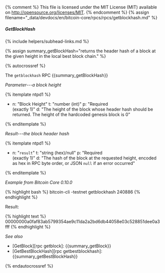 {% comment %}
This file is licensed under the MIT License (MIT) available on
http://opensource.org/licenses/MIT.
{% endcomment %}
{% assign filename="_data/devdocs/en/bitcoin-core/rpcs/rpcs/getblockhash.md" %}

##### GetBlockHash
{% include helpers/subhead-links.md %}

{% assign summary_getBlockHash="returns the header hash of a block at the given height in the local best block chain." %}

{% autocrossref %}

The `getblockhash` RPC {{summary_getBlockHash}}

*Parameter---a block height*

{% itemplate ntpd1 %}
- n: "Block Height"
  t: "number (int)"
  p: "Required<br>(exactly 1)"
  d: "The height of the block whose header hash should be returned.  The height of the hardcoded genesis block is 0"

{% enditemplate %}

*Result---the block header hash*

{% itemplate ntpd1 %}
- n: "`result`"
  t: "string (hex)/null"
  p: "Required<br>(exactly 1)"
  d: "The hash of the block at the requested height, encoded as hex in RPC byte order, or JSON `null` if an error occurred"

{% enditemplate %}

*Example from Bitcoin Core 0.10.0*

{% highlight bash %}
bitcoin-cli -testnet getblockhash 240886
{% endhighlight %}

Result:

{% highlight text %}
00000000a0faf83ab5799354ae9c11da2a2bd6db44058e03c528851dee0a3fff
{% endhighlight %}

*See also*

* [GetBlock][rpc getblock]: {{summary_getBlock}}
* [GetBestBlockHash][rpc getbestblockhash]: {{summary_getBestBlockHash}}

{% endautocrossref %}
